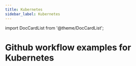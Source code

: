 ```yaml
---
title: Kubernetes
sidebar_label: Kubernetes
---
```


import DocCardList from '@theme/DocCardList';

# Github workflow examples for Kubernetes

<DocCardList />
